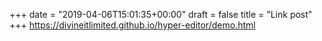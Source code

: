 +++
date = "2019-04-06T15:01:35+00:00"
draft = false
title = "Link post"
+++
https://divineitlimited.github.io/hyper-editor/demo.html


